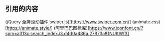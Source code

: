 ## 引用的内容

(jQuery 全屏滚动插件 swiper.js)[https://www.swiper.com.cn/]
(animate.css)[https://animate.style/]
(阿里巴巴图标库)[https://www.iconfont.cn/?spm=a313x.search_index.i3.d4d0a486a.27873a81NUKWf3]
